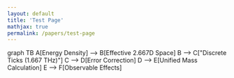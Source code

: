 ```yaml
---
layout: default
title: 'Test Page'
mathjax: true
permalink: /papers/test-page
---
```



  <div class="mermaid">
    graph TB
        A[Energy Density] --> B[Effective 2.667D Space]
        B --> C["Discrete Ticks (1.667 THz)"]
        C --> D[Error Correction]
        D --> E[Unified Mass Calculation]
        E --> F[Observable Effects]
  </div>
</body>
</html>
